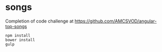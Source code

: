 # songs
Completion of code challenge at https://github.com/AMCSVOD/angular-top-songs
```
npm install
bower install
gulp
```

